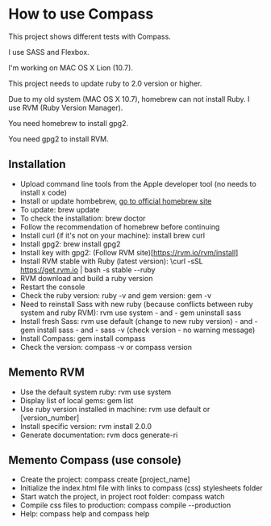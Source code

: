 # How to use Compass

This project shows different tests with Compass.

I use SASS and Flexbox.

I'm working on MAC OS X Lion (10.7).

This project needs to update ruby to 2.0 version or higher.

Due to my old system (MAC OS X 10.7), homebrew can not install Ruby. I use RVM (Ruby Version Manager).

You need homebrew to install gpg2.

You need gpg2 to install RVM.

## Installation
- Upload command line tools from the Apple developer tool (no needs to install x code)
- Install or update hombebrew, [go to official homebrew site](http://brew.sh)
- To update: brew update
- To check the installation: brew doctor
- Follow the recommendation of homebrew before continuing
- Install curl (if it's not on your machine): install brew curl
- Install gpg2: brew install gpg2
- Install key with gpg2: (Follow RVM site)[https://rvm.io/rvm/install]
- Install RVM stable with Ruby (latest version): \curl -sSL https://get.rvm.io | bash -s stable --ruby
- RVM download and build a ruby version
- Restart the console
- Check the ruby version: ruby -v and gem version: gem -v
- Need to reinstall Sass with new ruby (because conflicts between ruby system and ruby RVM): rvm use system - and - gem uninstall sass
- Install fresh Sass: rvm use default (change to new ruby version) - and - gem install sass - and - sass -v (check version - no warning message)
- Install Compass: gem install compass
- Check the version: compass -v or compass version

## Memento RVM
- Use the default system ruby: rvm use system
- Display list of local gems: gem list
- Use ruby version installed in machine: rvm use default or [version_number]
- Install specific version: rvm install 2.0.0
- Generate documentation: rvm docs generate-ri

## Memento Compass (use console)
- Create the project: compass create [project_name]
- Initialize the index.html file with links to compass (css) stylesheets folder
- Start watch the project, in project root folder: compass watch
- Compile css files to production: compass compile --production
- Help: compass help and compass help <command>